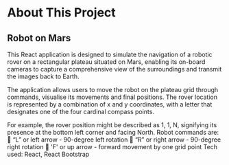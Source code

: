 # About This Project

## Robot on Mars
This React application is designed to simulate the navigation of a robotic rover on a rectangular plateau situated on Mars, enabling its on-board cameras to capture a comprehensive view of the surroundings and transmit the images back to Earth.

The application allows users to move the robot on the plateau grid through commands, visualise its movements and final positions. The rover location is represented by a combination of x and y coordinates, with a letter that designates one of the four cardinal compass points.

For example, the rover position might be described as 1, 1, N, signifying its presence at the bottom left corner and facing North. 
Robot commands are: 
	“L” or left arrow - 90-degree left rotation 
	“R” or right arrow - 90-degree right rotation 
	'F' or up arrow - forward movement by one grid point
Tech used:
React, React Bootstrap
